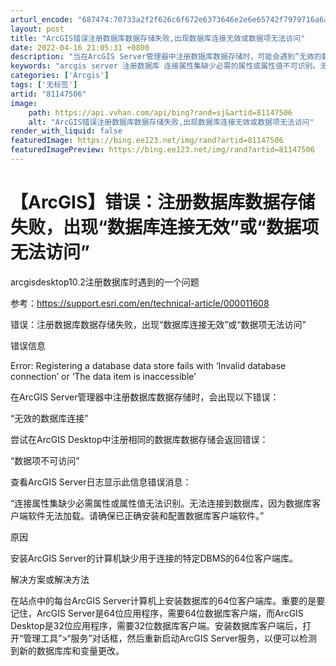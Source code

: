 ```yaml
---
arturl_encode: "687474:70733a2f2f626c6f672e6373646e2e6e65742f7979716a6a77:2f61727469636c652f64657461696c732f3831313437353036"
layout: post
title: "ArcGIS错误注册数据库数据存储失败,出现数据库连接无效或数据项无法访问"
date: 2022-04-16 21:05:31 +0800
description: "当在ArcGIS Server管理器中注册数据库数据存储时，可能会遇到“无效的数据库连接”错误。同样"
keywords: "arcgis server 注册数据库 连接属性集缺少必需的属性或属性值不可识别。无法连接"
categories: ['Arcgis']
tags: ['无标签']
artid: "81147506"
image:
    path: https://api.vvhan.com/api/bing?rand=sj&artid=81147506
    alt: "ArcGIS错误注册数据库数据存储失败,出现数据库连接无效或数据项无法访问"
render_with_liquid: false
featuredImage: https://bing.ee123.net/img/rand?artid=81147506
featuredImagePreview: https://bing.ee123.net/img/rand?artid=81147506
---
```


# 【ArcGIS】错误：注册数据库数据存储失败，出现“数据库连接无效”或“数据项无法访问”

arcgisdesktop10.2注册数据库时遇到的一个问题
  
参考：https://support.esri.com/en/technical-article/000011608
  
错误：注册数据库数据存储失败，出现“数据库连接无效”或“数据项无法访问”
  
错误信息
  
Error: Registering a database data store fails with ‘Invalid database connection’ or ‘The data item is inaccessible’
  
在ArcGIS Server管理器中注册数据库数据存储时，会出现以下错误：

“无效的数据库连接”

尝试在ArcGIS Desktop中注册相同的数据库数据存储会返回错误：

“数据项不可访问”

查看ArcGIS Server日志显示此信息错误消息：

“连接属性集缺少必需属性或属性值无法识别。无法连接到数据库，因为数据库客户端软件无法加载。请确保已正确安装和配置数据库客户端软件。”

原因

安装ArcGIS Server的计算机缺少用于连接的特定DBMS的64位客户端库。

解决方案或解决方法

在站点中的每台ArcGIS Server计算机上安装数据库的64位客户端库。重要的是要记住，ArcGIS Server是64位应用程序，需要64位数据库客户端，而ArcGIS Desktop是32位应用程序，需要32位数据库客户端。安装数据库客户端后，打开“管理工具”>“服务”对话框，然后重新启动ArcGIS Server服务，以便可以检测到新的数据库库和变量更改。